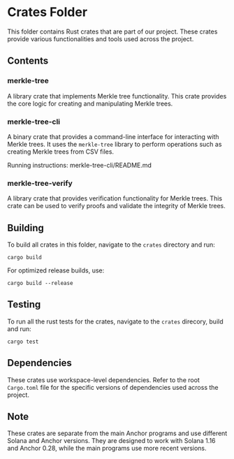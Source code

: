# Crates Folder

This folder contains Rust crates that are part of our project. These crates provide various functionalities and tools used across the project.

## Contents

### merkle-tree

A library crate that implements Merkle tree functionality. This crate provides the core logic for creating and manipulating Merkle trees.

### merkle-tree-cli

A binary crate that provides a command-line interface for interacting with Merkle trees. It uses the `merkle-tree` library to perform operations such as creating Merkle trees from CSV files.

Running instructions: merkle-tree-cli/README.md

### merkle-tree-verify

A library crate that provides verification functionality for Merkle trees. This crate can be used to verify proofs and validate the integrity of Merkle trees.

## Building

To build all crates in this folder, navigate to the `crates` directory and run:

```
cargo build
```

For optimized release builds, use:

```
cargo build --release
```

## Testing

To run all the rust tests for the crates, navigate to the `crates` direcory, build and run:

```
cargo test
```

## Dependencies

These crates use workspace-level dependencies. Refer to the root `Cargo.toml` file for the specific versions of dependencies used across the project.

## Note

These crates are separate from the main Anchor programs and use different Solana and Anchor versions. They are designed to work with Solana 1.16 and Anchor 0.28, while the main programs use more recent versions. 